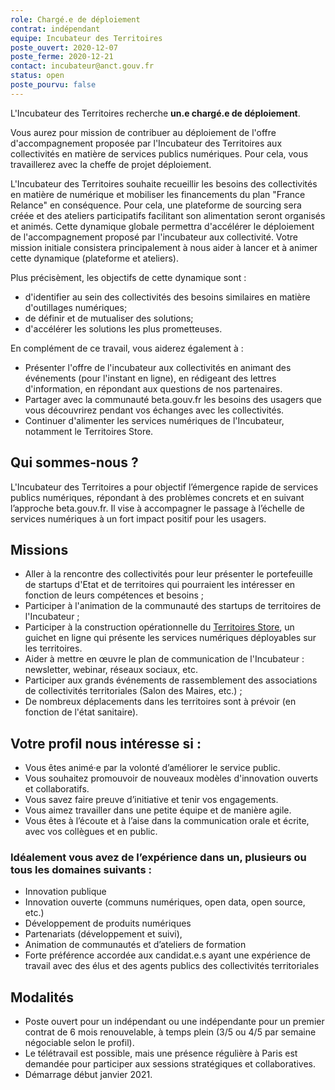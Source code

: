 ```yaml
---
role: Chargé.e de déploiement
contrat: indépendant
equipe: Incubateur des Territoires
poste_ouvert: 2020-12-07
poste_ferme: 2020-12-21
contact: incubateur@anct.gouv.fr
status: open
poste_pourvu: false
---
```


L'Incubateur des Territoires recherche **un.e chargé.e de déploiement**.

Vous aurez pour mission de contribuer au déploiement de l'offre d'accompagnement proposée par l'Incubateur des Territoires aux collectivités en matière de services publics numériques. Pour cela, vous travaillerez avec la cheffe de projet déploiement.

L'Incubateur des Territoires souhaite recueillir les besoins des collectivités en matière de numérique et mobiliser les financements du plan "France Relance" en conséquence. Pour cela, une plateforme de sourcing sera créée et des ateliers participatifs facilitant son alimentation seront organisés et animés. Cette dynamique globale permettra d'accélérer le déploiement de l'accompagnement proposé par l'incubateur aux collectivité. Votre mission initiale consistera principalement à nous aider à lancer et à animer cette dynamique (plateforme et ateliers).

Plus précisèment, les objectifs de cette dynamique sont :

- d'identifier au sein des collectivités des besoins similaires en matière d'outillages numériques;
- de définir et de mutualiser des solutions;
- d'accélérer les solutions les plus prometteuses.

En complément de ce travail, vous aiderez également à :

- Présenter l'offre de l'incubateur aux collectivités en animant des événements (pour l'instant en ligne), en rédigeant des lettres d'information, en répondant aux questions de nos partenaires.
- Partager avec la communauté beta.gouv.fr les besoins des usagers que vous découvrirez pendant vos échanges avec les collectivités.
- Continuer d'alimenter les services numériques de l'Incubateur, notamment le Territoires Store.

## Qui sommes-nous ?

L'Incubateur des Territoires a pour objectif l’émergence rapide de services publics numériques, répondant à des problèmes concrets et en suivant l’approche beta.gouv.fr. Il vise à accompagner le passage à l’échelle de services numériques à un fort impact positif pour les usagers. 

## Missions
- Aller à la rencontre des collectivités pour leur présenter le portefeuille de startups d'Etat et de territoires qui pourraient les intéresser en fonction de leurs compétences et besoins ; 
- Participer à l'animation de la communauté des startups de territoires de l'Incubateur ;
- Participer à la construction opérationnelle du [Territoires Store](https://territoires.store), un guichet en ligne qui présente les services numériques déployables sur les territoires. 
- Aider à mettre en œuvre le plan de communication de l'Incubateur : newsletter, webinar, réseaux sociaux, etc.
- Participer aux grands événements de rassemblement des associations de collectivités territoriales (Salon des Maires, etc.) ;
- De nombreux déplacements dans les territoires sont à prévoir (en fonction de l'état sanitaire).

## Votre profil nous intéresse si :

- Vous êtes animé·e par la volonté d’améliorer le service public.
- Vous souhaitez promouvoir de nouveaux modèles d'innovation ouverts et collaboratifs.
- Vous savez faire preuve d’initiative et tenir vos engagements.
- Vous aimez travailler dans une petite équipe et de manière agile.
- Vous êtes à l’écoute et à l’aise dans la communication orale et écrite, avec vos collègues et en public.

### Idéalement vous avez de l’expérience dans un, plusieurs ou tous les domaines suivants :

- Innovation publique
- Innovation ouverte (communs numériques, open data, open source, etc.)
- Développement de produits numériques
- Partenariats (développement et suivi), 
- Animation de communautés et d’ateliers de formation
- Forte préférence accordée aux candidat.e.s ayant une expérience de travail avec des élus et des agents publics des collectivités territoriales

## Modalités

- Poste ouvert pour un indépendant ou une indépendante pour un premier contrat de 6 mois renouvelable, à temps plein (3/5 ou 4/5 par semaine négociable selon le profil).
- Le télétravail est possible, mais une présence régulière à Paris est demandée pour participer aux sessions stratégiques et collaboratives.
- Démarrage début janvier 2021.
